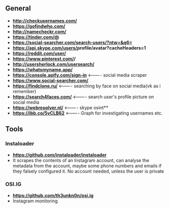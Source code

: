 ## **General**

- **http://checkusernames.com/**
- **https://gofindwho.com/**
- **http://namecheckr.com/**
- **https://tinder.com/@<USERNAME>**
- **https://social-searcher.com/search-users/?ntw=&q6=<USERNAME>**
- **https://api.skype.com/users/<USERNAME>profile/avatar?cacheHeaders=1**
- **https://reddit.com/user/<USERNAME>**
- **https://www.pinterest.com/<USERNAME>/**
- **http://usersherlock.com/usersearch/<USERNAME>**
- **https://whatsmyname.app/**
- **https://console.apify.com/sign-in** <---- social media scraper
- **https://www.social-searcher.com/**
- **https://findclone.ru/** <---- searching by face on social media(vk as i remember)
- **https://search4faces.com/** <---- search user's profile picture on social media
- **https://webresolver.nl/** <---- skype osint**
- **https://ibb.co/5vCLB62** <---- Graph for investigating usernames etc.

## **Tools**

### **Instaloader**
- **https://github.com/instaloader/instaloader**
- It scrapes the contents of an Instagram account, can analyse the metadata from the account, maybe some phone numbers and emails if they falsely configured it. No account needed, unless the user is private

### **OSI.IG**
- **https://github.com/th3unkn0n/osi.ig**
- Instagram monitoring

